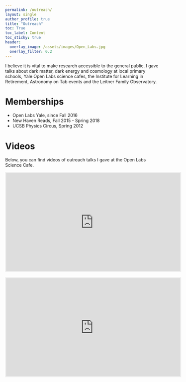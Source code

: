 ```yaml
---
permalink: /outreach/
layout: single
author_profile: true
title: "Outreach"
toc: True
toc_label: Content
toc_sticky: true
header:
  overlay_image: /assets/images/Open_Labs.jpg
  overlay_filter: 0.2
---
```


I believe it is vital to make research accessible to the general public. I gave talks about dark matter, dark energy and cosmology at local primary schools, Yale Open Labs science cafes, the Institute for Learning in Retirement, Astronomy on Tab events and the Leitner Family Observatory.

# Memberships

* Open Labs Yale, since Fall 2016
* New Haven Reads, Fall 2015 - Spring 2018
* UCSB Physics Circus, Spring 2012

# Videos

Below, you can find videos of outreach talks I gave at the Open Labs Science Cafe.

<center><iframe width="560" height="315" src="https://www.youtube.com/embed/qiERhu6NDgs" frameborder="0" allow="autoplay; encrypted-media" allowfullscreen style="border: 3px solid #EEE"></iframe></center>
<br/>
<center><iframe width="560" height="315" src="https://www.youtube.com/embed/fNtGaepm4wE" frameborder="0" allow="autoplay; encrypted-media" allowfullscreen style="border: 3px solid #EEE"></iframe></center>
